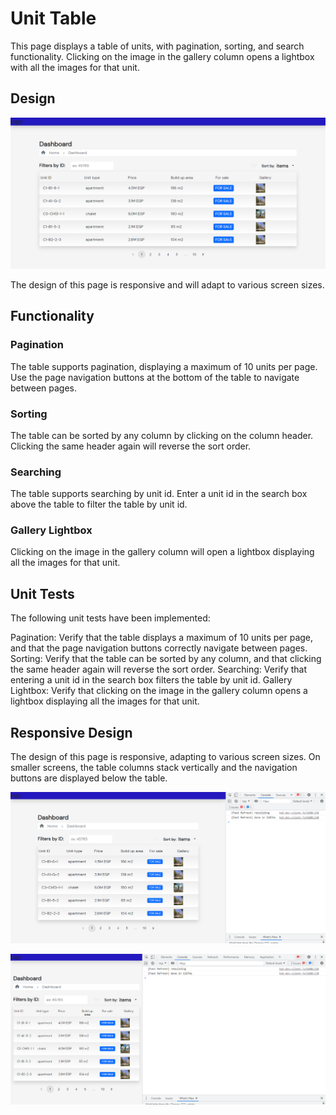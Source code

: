 
# Unit Table

This page displays a table of units, with pagination, sorting, and search functionality. Clicking on the image in the gallery column opens a lightbox with all the images for that unit.


## Design

![This is Home image](imges/Home.PNG)

The design of this page is responsive and will adapt to various screen sizes.


## Functionality

### Pagination

The table supports pagination, displaying a maximum of 10 units per page. Use the page navigation buttons at the bottom of the table to navigate between pages.

### Sorting

The table can be sorted by any column by clicking on the column header. Clicking the same header again will reverse the sort order.

### Searching

The table supports searching by unit id. Enter a unit id in the search box above the table to filter the table by unit id.

### Gallery Lightbox

Clicking on the image in the gallery column will open a lightbox displaying all the images for that unit.


## Unit Tests
The following unit tests have been implemented:

Pagination: Verify that the table displays a maximum of 10 units per page, and that the page navigation buttons correctly navigate between pages.
Sorting: Verify that the table can be sorted by any column, and that clicking the same header again will reverse the sort order.
Searching: Verify that entering a unit id in the search box filters the table by unit id.
Gallery Lightbox: Verify that clicking on the image in the gallery column opens a lightbox displaying all the images for that unit.


## Responsive Design

The design of this page is responsive, adapting to various screen sizes. On smaller screens, the table columns stack vertically and the navigation buttons are displayed below the table.

![Responsive Design Image](imges/Responsive_1.PNG)


![Responsive Design Image](imges/Responsive_2.PNG)
